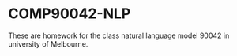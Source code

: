 # COMP90042-NLP
These are homework for the class natural language model 90042 in university of Melbourne.
